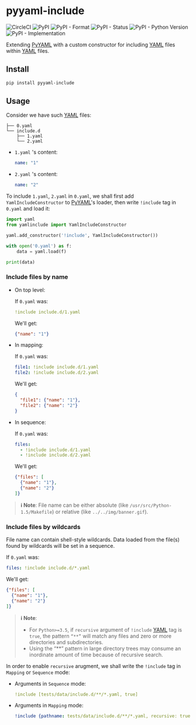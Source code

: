 # pyyaml-include

![CircleCI](https://img.shields.io/circleci/project/github/tanbro/pyyaml-include.svg)
![PyPI](https://img.shields.io/pypi/v/pyyaml-include.svg)
![PyPI - Format](https://img.shields.io/pypi/format/pyyaml-include.svg)
![PyPI - Status](https://img.shields.io/pypi/status/pyyaml-include.svg)
![PyPI - Python Version](https://img.shields.io/pypi/pyversions/pyyaml-include.svg)
![PyPI - Implementation](https://img.shields.io/pypi/implementation/pyyaml-include.svg)

Extending [PyYAML] with a custom constructor for including [YAML] files within [YAML] files.

## Install

```sh
pip install pyyaml-include
```

## Usage

Consider we have such [YAML] files:

    ├── 0.yaml
    └── include.d
        ├── 1.yaml
        └── 2.yaml

- `1.yaml` 's content:

  ```yaml
  name: "1"
  ```

- `2.yaml` 's content:

  ```yaml
  name: "2"
  ```

To include `1.yaml`, `2.yaml` in `0.yaml`, we shall first add `YamlIncludeConstructor` to [PyYAML]'s loader, then write `!include` tag in `0.yaml` and load it:

```python
import yaml
from yamlinclude import YamlIncludeConstructor

yaml.add_constructor('!include', YamlIncludeConstructor())

with open('0.yaml') as f:
    data = yaml.load(f)

print(data)
```

### Include files by name

- On top level:

  If `0.yaml` was:

  ```yaml
  !include include.d/1.yaml
  ```

  We'll get:

  ```json
  {"name": "1"}
  ```

- In mapping:
  
  If `0.yaml` was:

  ```yaml
  file1: !include include.d/1.yaml
  file2: !include include.d/2.yaml
  ```

  We'll get:

  ```json
  {
    "file1": {"name": "1"},
    "file2": {"name": "2"}
  }
  ```

- In sequence:
  
  If `0.yaml` was:

  ```yaml
  files:
    - !include include.d/1.yaml
    - !include include.d/2.yaml
  ```

  We'll get:

  ```json
  {"files": [
    {"name": "1"},
    {"name": "2"}
  ]}
  ```

> **ℹ Note**:
> File name can be either absolute (like `/usr/src/Python-1.5/Makefile`) or relative (like `../../img/banner.gif`).

### Include files by wildcards

File name can contain shell-style wildcards. Data loaded from the file(s) found by wildcards will be set in a sequence.

If `0.yaml` was:

```yaml
files: !include include.d/*.yaml
```

We'll get:

```json
{"files": [
  {"name": "1"},
  {"name": "2"}
]}
```

> **ℹ Note**:
> - For `Python>=3.5`, if `recursive` argument of `!include` [YAML] tag is `true`, the pattern `“**”` will match any files and zero or more directories and subdirectories.
> - Using the “**” pattern in large directory trees may consume an inordinate amount of time because of recursive search.

In order to enable `recursive` arugment, we shall write the `!include` tag in `Mapping` or `Sequence` mode:

- Arguments in `Sequence` mode:

  ```yaml
  !include [tests/data/include.d/**/*.yaml, true]
  ```

- Arguments in `Mapping` mode:

  ```yaml
  !include {pathname: tests/data/include.d/**/*.yaml, recursive: true}
  ```

[YAML]: http://yaml.org/
[PyYaml]: https://pypi.org/project/PyYAML/
